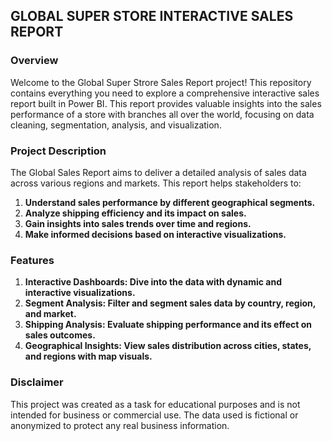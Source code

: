 ## GLOBAL SUPER STORE INTERACTIVE SALES REPORT
### Overview
Welcome to the Global Super Strore Sales Report project! This repository contains everything you need to explore a comprehensive interactive sales report built in Power BI. This report provides valuable insights into the sales performance of a store with branches all over the world, focusing on data cleaning, segmentation, analysis, and visualization.

### Project Description
The Global Sales Report aims to deliver a detailed analysis of sales data across various regions and markets. This report helps stakeholders to:
1) **Understand sales performance by different geographical segments.**
2) **Analyze shipping efficiency and its impact on sales.**
3) **Gain insights into sales trends over time and regions.**
4)  **Make informed decisions based on interactive visualizations.**

### Features
1) **Interactive Dashboards: Dive into the data with dynamic and interactive visualizations.**
2) **Segment Analysis: Filter and segment sales data by country, region, and market.**
3) **Shipping Analysis: Evaluate shipping performance and its effect on sales outcomes.**
4) **Geographical Insights: View sales distribution across cities, states, and regions with map visuals.**

### Disclaimer
This project was created as a task for educational purposes and is not intended for business or commercial use. The data used is fictional or anonymized to protect any real business information.
